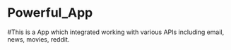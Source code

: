 # Powerful_App

#This is a App which integrated working with various APIs including email, news, movies, reddit.
